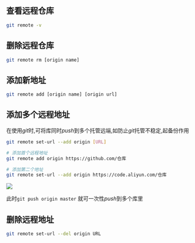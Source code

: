 <!--
 * @Description: 
 * @Version: 
 * @Autor: DaLao
 * @Email: dalao_li@163.com
 * @Date: 2021-01-25 23:07:05
 * @LastEditors: DaLao
 * @LastEditTime: 2021-11-09 00:03:01
-->

## 查看远程仓库

```sh
git remote -v
```

## 删除远程仓库

```sh
git remote rm [origin name]
```

## 添加新地址

```sh
git remote add [origin name] [origin url]
```

## 添加多个远程地址

在使用$git$时,可将库同时$push$到多个托管远端,如防止$git$托管不稳定,起备份作用

```sh
git remote set-url --add origin [URL]

# 添加首个远程地址
git remote add origin https://github.com/仓库

# 添加第二个地址
git remote set-url --add origin https://code.aliyun.com/仓库
```

![](https://cdn.hurra.ltd/img/20210125231032.png)

此时`git push origin master` 就可一次性$push$到多个库里

## 删除远程地址

```sh
git remote set-url --del origin URL
```